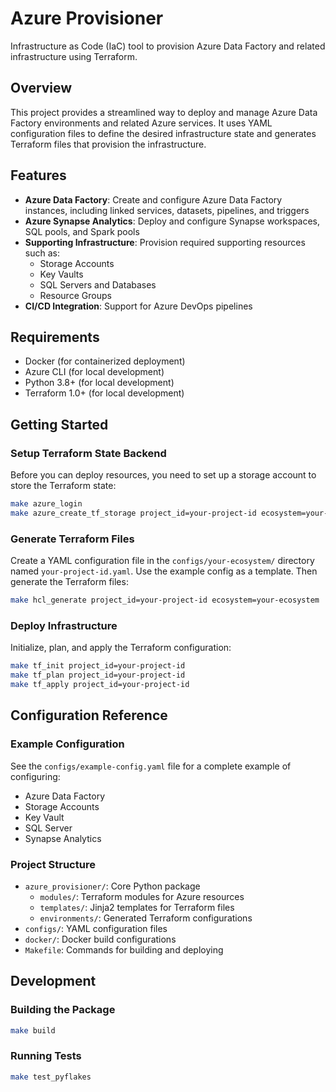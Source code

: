 # Azure Provisioner

Infrastructure as Code (IaC) tool to provision Azure Data Factory and related infrastructure using Terraform.

## Overview

This project provides a streamlined way to deploy and manage Azure Data Factory environments and related Azure services. It uses YAML configuration files to define the desired infrastructure state and generates Terraform files that provision the infrastructure.

## Features

- **Azure Data Factory**: Create and configure Azure Data Factory instances, including linked services, datasets, pipelines, and triggers
- **Azure Synapse Analytics**: Deploy and configure Synapse workspaces, SQL pools, and Spark pools
- **Supporting Infrastructure**: Provision required supporting resources such as:
  - Storage Accounts
  - Key Vaults
  - SQL Servers and Databases
  - Resource Groups
- **CI/CD Integration**: Support for Azure DevOps pipelines

## Requirements

- Docker (for containerized deployment)
- Azure CLI (for local development)
- Python 3.8+ (for local development)
- Terraform 1.0+ (for local development)

## Getting Started

### Setup Terraform State Backend

Before you can deploy resources, you need to set up a storage account to store the Terraform state:

```bash
make azure_login
make azure_create_tf_storage project_id=your-project-id ecosystem=your-ecosystem env=dev
```

### Generate Terraform Files

Create a YAML configuration file in the `configs/your-ecosystem/` directory named `your-project-id.yaml`. Use the example config as a template. Then generate the Terraform files:

```bash
make hcl_generate project_id=your-project-id ecosystem=your-ecosystem
```

### Deploy Infrastructure

Initialize, plan, and apply the Terraform configuration:

```bash
make tf_init project_id=your-project-id
make tf_plan project_id=your-project-id
make tf_apply project_id=your-project-id
```

## Configuration Reference

### Example Configuration

See the `configs/example-config.yaml` file for a complete example of configuring:

- Azure Data Factory
- Storage Accounts
- Key Vault
- SQL Server
- Synapse Analytics

### Project Structure

- `azure_provisioner/`: Core Python package
  - `modules/`: Terraform modules for Azure resources
  - `templates/`: Jinja2 templates for Terraform files
  - `environments/`: Generated Terraform configurations
- `configs/`: YAML configuration files
- `docker/`: Docker build configurations
- `Makefile`: Commands for building and deploying

## Development

### Building the Package

```bash
make build
```

### Running Tests

```bash
make test_pyflakes
```



